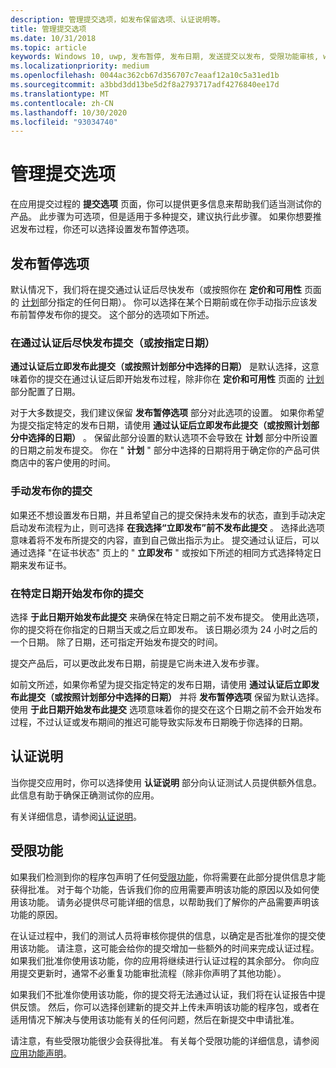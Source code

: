 ```yaml
---
description: 管理提交选项，如发布保留选项、认证说明等。
title: 管理提交选项
ms.date: 10/31/2018
ms.topic: article
keywords: Windows 10, uwp, 发布暂停, 发布日期, 发送提交以发布, 受限功能审核, windows 10, uwp, publishing hold, publish date, send submission to publish, restricted capability approval
ms.localizationpriority: medium
ms.openlocfilehash: 0044ac362cb67d356707c7eaaf12a10c5a31ed1b
ms.sourcegitcommit: a3bbd3dd13be5d2f8a2793717adf4276840ee17d
ms.translationtype: MT
ms.contentlocale: zh-CN
ms.lasthandoff: 10/30/2020
ms.locfileid: "93034740"
---
```

# <a name="manage-submission-options"></a>管理提交选项

在应用提交过程的 **提交选项** 页面，你可以提供更多信息来帮助我们适当测试你的产品。 此步骤为可选项，但是适用于多种提交，建议执行此步骤。 如果你想要推迟发布过程，你还可以选择设置发布暂停选项。


## <a name="publishing-hold-options"></a>发布暂停选项

默认情况下，我们将在提交通过认证后尽快发布（或按照你在 **定价和可用性** 页面的 [计划](configure-precise-release-scheduling.md)部分指定的任何日期）。 你可以选择在某个日期前或在你手动指示应该发布前暂停发布你的提交。 这个部分的选项如下所述。 


### <a name="publish-your-submission-as-soon-as-it-passes-certification-or-per-dates-you-specify"></a>在通过认证后尽快发布提交（或按指定日期）

**通过认证后立即发布此提交（或按照计划部分中选择的日期）** 是默认选择，这意味着你的提交在通过认证后即开始发布过程，除非你在 **定价和可用性** 页面的 [计划](configure-precise-release-scheduling.md)部分配置了日期。   

对于大多数提交，我们建议保留 **发布暂停选项** 部分对此选项的设置。 如果你希望为提交指定特定的发布日期，请使用 **通过认证后立即发布此提交（或按照计划部分中选择的日期）** 。 保留此部分设置的默认选项不会导致在 **计划** 部分中所设置的日期之前发布提交。 你在 " **计划** " 部分中选择的日期将用于确定你的产品可供商店中的客户使用的时间。


### <a name="publish-your-submission-manually"></a>手动发布你的提交

如果还不想设置发布日期，并且希望自己的提交保持未发布的状态，直到手动决定启动发布流程为止，则可选择 **在我选择“立即发布”前不发布此提交** 。 选择此选项意味着将不发布所提交的内容，直到自己做出指示为止。 提交通过认证后，可以通过选择 "在证书状态" 页上的 " **立即发布** " 或按如下所述的相同方式选择特定日期来发布证书。


### <a name="start-publishing-your-submission-on-a-certain-date"></a>在特定日期开始发布你的提交

选择 **于此日期开始发布此提交** 来确保在特定日期之前不发布提交。 使用此选项，你的提交将在你指定的日期当天或之后立即发布。 该日期必须为 24 小时之后的一个日期。 除了日期，还可指定开始发布提交的时间。 

提交产品后，可以更改此发布日期，前提是它尚未进入发布步骤。 
 
如前文所述，如果你希望为提交指定特定的发布日期，请使用 **通过认证后立即发布此提交（或按照计划部分中选择的日期）** 并将 **发布暂停选项** 保留为默认选择。 使用 **于此日期开始发布此提交** 选项意味着你的提交在这个日期之前不会开始发布过程，不过认证或发布期间的推迟可能导致实际发布日期晚于你选择的日期。 


## <a name="notes-for-certification"></a>认证说明

当你提交应用时，你可以选择使用 **认证说明** 部分向认证测试人员提供额外信息。 此信息有助于确保正确测试你的应用。 

有关详细信息，请参阅[认证说明](notes-for-certification.md)。


## <a name="restricted-capabilities"></a>受限功能

如果我们检测到你的程序包声明了任何[受限功能](../packaging/app-capability-declarations.md#restricted-capabilities)，你将需要在此部分提供信息才能获得批准。 对于每个功能，告诉我们你的应用需要声明该功能的原因以及如何使用该功能。 请务必提供尽可能详细的信息，以帮助我们了解你的产品需要声明该功能的原因。 

在认证过程中，我们的测试人员将审核你提供的信息，以确定是否批准你的提交使用该功能。 请注意，这可能会给你的提交增加一些额外的时间来完成认证过程。 如果我们批准你使用该功能，你的应用将继续进行认证过程的其余部分。 你向应用提交更新时，通常不必重复功能审批流程（除非你声明了其他功能）。 

如果我们不批准你使用该功能，你的提交将无法通过认证，我们将在认证报告中提供反馈。 然后，你可以选择创建新的提交并上传未声明该功能的程序包，或者在适用情况下解决与使用该功能有关的任何问题，然后在新提交中申请批准。

请注意，有些受限功能很少会获得批准。 有关每个受限功能的详细信息，请参阅[应用功能声明](../packaging/app-capability-declarations.md#restricted-capabilities)。

